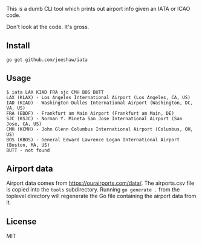 This is a dumb CLI tool which prints out airport info given an IATA
or ICAO code.

Don't look at the code.  It's gross.

## Install

    go get github.com/joeshaw/iata

## Usage

    $ iata LAX KIAD FRA sjc CMH BOS BUTT
    LAX (KLAX) - Los Angeles International Airport (Los Angeles, CA, US)
    IAD (KIAD) - Washington Dulles International Airport (Washington, DC, VA, US)
    FRA (EDDF) - Frankfurt am Main Airport (Frankfurt am Main, DE)
    SJC (KSJC) - Norman Y. Mineta San Jose International Airport (San Jose, CA, US)
    CMH (KCMH) - John Glenn Columbus International Airport (Columbus, OH, US)
    BOS (KBOS) - General Edward Lawrence Logan International Airport (Boston, MA, US)
    BUTT - not found

## Airport data

Airport data comes from https://ourairports.com/data/.
The airports.csv file is copied into the `tools` subdirectory.
Running `go generate .` from the toplevel directory will regenerate
the Go file containing the airport data from it.

## License

MIT
